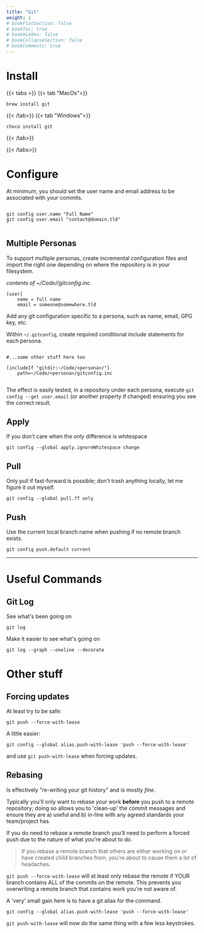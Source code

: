 ```yaml
---
title: "Git"
weight: 1
# bookFlatSection: false
# bookToc: true
# bookHidden: false
# bookCollapseSection: false
# bookComments: true
---
```


# Install

{{< tabs >}}
{{< tab "MacOs">}}

```shell
brew install git
```

{{< /tab>}}
{{< tab "Windows">}}

```shell
choco install git
```

{{< /tab>}}

{{< /tabs>}}

# Configure

At minimum, 
you should set the user name and email address to be associated with your commits.

```shell

git config user.name "Full Name"
git config user.email "contact@domain.tld"
`
```

## Multiple Personas

To support multiple personas, 
create incremental configuration files 
and import the right one depending on where the repository is in your filesystem.

*contents of ~/Code/<persona>/gitconfig.inc*
```
[user]
	name = full name
	email = someone@somewhere.tld
```

Add	any git configuration specific to a persona, such as name, email, GPG key, etc. 

Within `~/.gitconfig`, create required conditional include statements for each persona.

```shell

#...some other stuff here too

[includeIf "gitdir:~/Code/<persona>/"]
	path=~/Code/<persona>/gitconfig.inc
	
```

The effect is easily tested, in a repository under each persona, execute `git config --get user.email` (or another property if changed) ensuring you see the correct result.

## Apply

If you don't care when the only difference is whitespace

`git config --global apply.ignoreWhitespace change`

## Pull

Only pull if fast-forward is possible; don't trash anything locally, let me figure it out myself.

`git config --global pull.ff only`

## Push 

Use the current local branch name when pushing if no remote branch exists. 

`git config push.default current`


---

# Useful Commands

## Git Log

See what's been going on

`git log`

Make it easier to see what's going on

`git log --graph --oneline --decorate`

# Other stuff

## Forcing updates

At least try to be safe: 

`git push --force-with-lease`

A little easier: 

`git config --global alias.push-with-lease 'push --force-with-lease' `

and use `git push-with-lease` when forcing updates.

## Rebasing

Is effectively "re-writing your git history" and is mostly *fine*. 

Typically you'll only want to rebase *your* work **before** you push to a remote repository; doing so allows you to 'clean-up' the commit messages and ensure they are a) useful and b) in-line with any agreed standards your team/project has.

If you do need to rebase a remote branch you'll need to perform a forced push due to the nature of what you're about to do. 

> If you rebase a remote branch that others are either working on or have created child branches from, you're about to cause them a lot of headaches. 

`git push --force-with-lease` will at least only rebase the remote if YOUR branch contains ALL of the commits on the remote. This prevents you overwriting a remote branch that contains work you're not aware of.

A 'very' small gain here is to have a git alias for the command.

```shell
git config --global alias.push-with-lease 'push --force-with-lease' 
```

`git push-with-lease` will now do the same thing with a few less keystrokes.